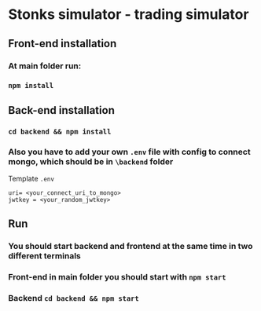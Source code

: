 # Stonks simulator - trading simulator

## Front-end installation

### At main folder run:
### `npm install`


## Back-end installation
### `cd backend && npm install`

### Also you have to add your own `.env` file with config to connect mongo, which should be in `\backend` folder

Template `.env`
```
uri= <your_connect_uri_to_mongo>
jwtkey = <your_random_jwtkey>
```

## Run

### You should start backend and frontend at the same time in two different terminals

### Front-end in main folder you should start with `npm start`
### Backend `cd backend && npm start`
